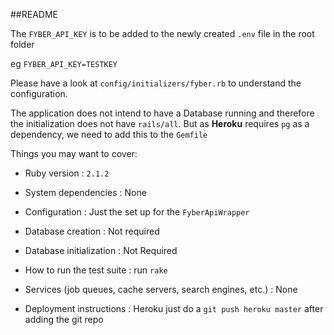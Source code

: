 ##README

The `FYBER_API_KEY` is to be added to the newly created `.env` file in the root folder

eg `FYBER_API_KEY=TESTKEY`

Please have a look at `config/initializers/fyber.rb` to understand the configuration.

The application does not intend to have a Database running and therefore the initialization does not
have `rails/all`. But as **Heroku** requires `pg` as a dependency, we need to add this to the `Gemfile`

Things you may want to cover:

* Ruby version : `2.1.2`

* System dependencies : None

* Configuration : Just the set up for the `FyberApiWrapper`

* Database creation : Not required

* Database initialization : Not Required

* How to run the test suite : run `rake`

* Services (job queues, cache servers, search engines, etc.) : None

* Deployment instructions : Heroku just do a `git push heroku master` after adding the git repo
